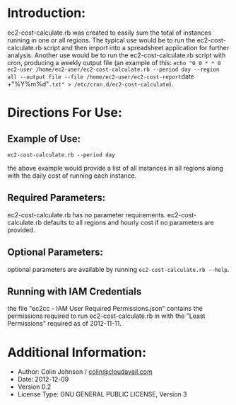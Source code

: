 # Introduction:
ec2-cost-calculate.rb was created to easily sum the total of instances running in one or all regions. The typical use would be to run the ec2-cost-calculate.rb script and then import into a spreadsheet application for further analysis. Another use would be to run the ec2-cost-calculate.rb script with cron, producing a weekly output file (an example of this: `echo "0 0 * * 0 ec2-user /home/ec2-user/ec2-cost-calculate.rb --period day --region all --output file --file /home/ec2-user/ec2-cost-report`date +"%Y%m%d"`.txt" > /etc/cron.d/ec2-cost-calculate`).
# Directions For Use:
## Example of Use:
    ec2-cost-calculate.rb --period day
the above example would provide a list of all instances in all regions along with the daily cost of running each instance.
## Required Parameters:
ec2-cost-calculate.rb has no parameter requirements. ec2-cost-calculate.rb defaults to all regions and hourly cost if no parameters are provided.
## Optional Parameters:
optional parameters are available by running `ec2-cost-calculate.rb --help`.
## Running with IAM Credentials
the file "ec2cc - IAM User Required Permissions.json" contains the permissions required to run ec2-cost-calculate.rb in with the "Least Permissions" required as of 2012-11-11.
# Additional Information:

- Author: Colin Johnson / colin@cloudavail.com
- Date: 2012-12-09
- Version 0.2
- License Type: GNU GENERAL PUBLIC LICENSE, Version 3
